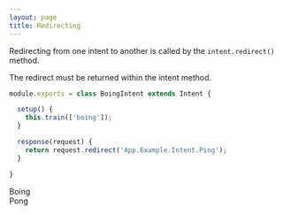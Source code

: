 ```yaml
---
layout: page
title: Redirecting
---
```


Redirecting from one intent to another is called by the `intent.redirect()` method.

The redirect must be returned within the intent method.

~~~javascript
module.exports = class BoingIntent extends Intent {

  setup() {
    this.train(['boing']);
  }

  response(request) {
    return request.redirect('App.Example.Intent.Ping');
  }

}
~~~

<div class="chat" markdown="0">
  <div class="user"><span>Boing</span></div>
  <div class="bot"><span>Pong</span></div>
</div>